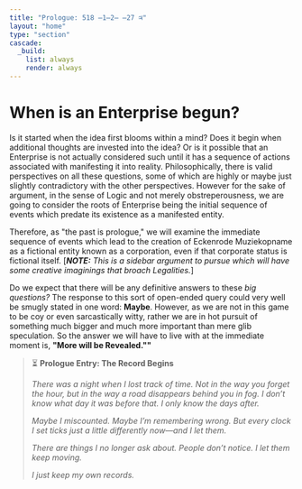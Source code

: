 ```yaml
---
title: "Prologue: 518 ̶1̶2̶ ̶27 ♃"
layout: "home"
type: "section"
cascade:
  _build:
    list: always
    render: always
---
```

#  When is an Enterprise begun?
Is it started when the idea first blooms within a mind? Does it begin when additional thoughts are invested into the idea? Or is it possible that an Enterprise is not actually considered such until it has a sequence of actions associated with manifesting it into reality. Philosophically, there is valid perspectives on all these questions, some of which are highly or maybe just slightly contradictory with the other perspectives. However for the sake of argument, in the sense of Logic and not merely obstreperousness, we are going to consider the roots of Enterprise being the initial sequence of events which predate its existence as a manifested entity. 

Therefore, as "the past is prologue," we will examine the immediate sequence of events which lead to the creation of Eckenrode Muziekopname as a fictional entity known as a corporation, even if that corporate status is fictional itself. [_**NOTE:** This is a sidebar argument to pursue which will have some creative imaginings that broach Legalities._] 

Do we expect that there will be any definitive answers to these _big questions?_ The response to this sort of open-ended query could very well be smugly stated in one word: **Maybe**. However, as we are not in this game to be coy or even sarcastically witty, rather we are in hot pursuit of something much bigger and much more important than mere glib speculation. So the answer we will have to live with at the immediate moment is, **"More will be Revealed.""**

> ⏳ **Prologue Entry: The Record Begins**
>
> _There was a night when I lost track of time._
> _Not in the way you forget the hour, but in the way a road disappears behind you in fog._
> _I don’t know what day it was before that. I only know the days after._
>
> _Maybe I miscounted._
> _Maybe I’m remembering wrong._
> _But every clock I set ticks just a little differently now—and I let them._
>
> _There are things I no longer ask about._
> _People don’t notice._
> _I let them keep moving._
>
> _I just keep my own records._